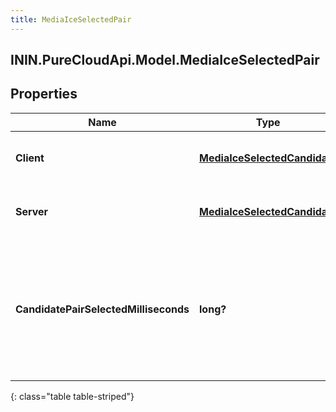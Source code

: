 ```yaml
---
title: MediaIceSelectedPair
---
```

## ININ.PureCloudApi.Model.MediaIceSelectedPair

## Properties

|Name | Type | Description | Notes|
|------------ | ------------- | ------------- | -------------|
| **Client** | [**MediaIceSelectedCandidate**](MediaIceSelectedCandidate.html) | The remote candidate that was chosen | [optional] |
| **Server** | [**MediaIceSelectedCandidate**](MediaIceSelectedCandidate.html) | The local candidate that was chosen | [optional] |
| **CandidatePairSelectedMilliseconds** | **long?** | Relative milliseconds since creation of endpoint when this ICE candidate pair has been selected | [optional] |
{: class="table table-striped"}


